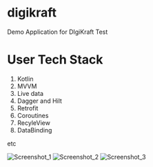 # digikraft

Demo Application for DIgiKraft Test

# User Tech Stack

1) Kotlin
2) MVVM
3) Live data
4) Dagger and Hilt
5) Retrofit
6) Coroutines
7) RecyleView
8) DataBinding

etc

![Screenshot_1](https://user-images.githubusercontent.com/5362141/171264471-db1d1870-8dc8-4c74-8e98-af3cdff01121.png)
![Screenshot_2](https://user-images.githubusercontent.com/5362141/171264468-cba93a46-2366-4e46-aca9-3fe8a72352f7.png)
![Screenshot_3](https://user-images.githubusercontent.com/5362141/171264446-d334c120-b922-4f09-94c7-426775af9738.png)

